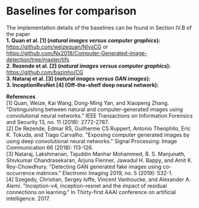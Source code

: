 # Baselines for comparison
The implementation details of the baselines can be found in Section IV.B of the paper </br>
**1. Quan et al. [1] (_natural images versus computer graphics_):** </br>
https://github.com/weizequan/NIvsCG or </br>
https://github.com/Nx2018/Computer-Generated-image-detection/tree/master/tifs </br>
**2. Rezende et al. [2] (_natural images versus computer graphics_):** </br>
https://github.com/bazinho/CG </br>
**3. Nataraj et al. [3] (_natural images versus GAN images_):** </br> 
**3. InceptionResNet [4] (Off-the-shelf deep neural network):** </br> 

**References** </br>
[1] Quan, Weize, Kai Wang, Dong-Ming Yan, and Xiaopeng Zhang. "Distinguishing between natural and computer-generated images using convolutional neural networks." IEEE Transactions on Information Forensics and Security 13, no. 11 (2018): 2772-2787. </br>
[2] De Rezende, Edmar RS, Guilherme CS Ruppert, Antonio Theophilo, Eric K. Tokuda, and Tiago Carvalho. "Exposing computer generated images by using deep convolutional neural networks." Signal Processing: Image Communication 66 (2018): 113-126. </br>
[3] Nataraj, Lakshmanan, Tajuddin Manhar Mohammed, B. S. Manjunath, Shivkumar Chandrasekaran, Arjuna Flenner, Jawadul H. Bappy, and Amit K. Roy-Chowdhury. "Detecting GAN generated fake images using co-occurrence matrices." Electronic Imaging 2019, no. 5 (2019): 532-1. </br>
[4] Szegedy, Christian, Sergey Ioffe, Vincent Vanhoucke, and Alexander A. Alemi. "Inception-v4, inception-resnet and the impact of residual connections on learning." In Thirty-first AAAI conference on artificial intelligence. 2017. </br>
